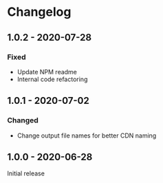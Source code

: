 # Changelog

## 1.0.2 - 2020-07-28

### Fixed

- Update NPM readme
- Internal code refactoring

## 1.0.1 - 2020-07-02

### Changed

- Change output file names for better CDN naming

## 1.0.0 - 2020-06-28

Initial release
